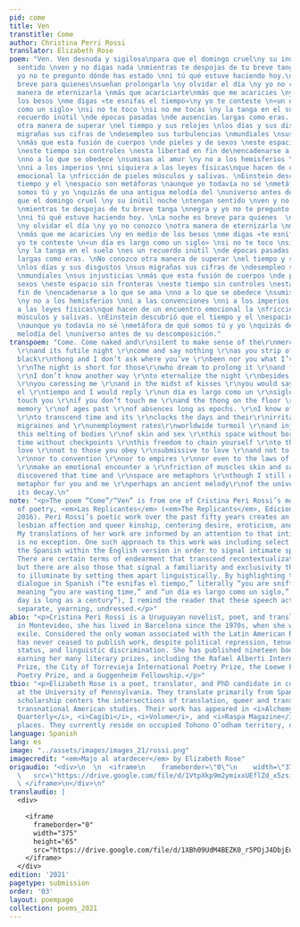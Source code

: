 ```yaml
---
pid: come
title: Ven
transtitle: Come
author: Christina Perri Rossi
translator: Elizabeth Rose
poem: "Ven. Ven desnuda y sigilosa\npara que el domingo cruel\ny su inútil noche\ntengan
  sentido \nven y no digas nada \nmientras te despojas de tu breve tanga \nnegra y
  yo no te pregunto dónde has estado \nni tú qué estuve haciendo hoy.\nLa noche es
  breve para quienes\nsueñan prolongarla \ny olvidar el día \ny yo no conozco \notra
  manera de eternizarla \nmás que acariciarte\nmás que me acaricies \ny en medio de
  los besos \nme digas «te esnifas el tiempo»\ny yo te conteste \n«un día es largo
  como un siglo» \nsi no te toco \nsi no me tocas \ny la tanga en el suelo \nes un
  recuerdo inútil \nde épocas pasadas \nde ausencias largas como eras. \nNo conozco
  otra manera de superar \nel tiempo y sus relojes \nlos días y sus disgustos \nsus
  migrañas sus cifras de \ndesempleo sus turbulencias \nmundiales \nsus injusticias
  \nmás que esta fusión de cuerpos \nde pieles y de sexos \neste espacio sin fronteras
  \neste tiempo sin controles \nesta libertad en fin de\nencadenarse a lo que se ama
  \nno a lo que se obedece \nsumisas al amor \ny no a los hemisferios \nni a las convenciones
  \nni a los imperios \nni siquiera a las leyes físicas\nque hacen de un encuentro
  emocional la \nfricción de pieles músculos y salivas. \nEinstein descubrió que el
  tiempo y el \nespacio son metáforas \naunque yo todavía no sé \nmetáfora de qué
  somos tú y yo \nquizás de una antigua melodía del \nuniverso antes de su descomposición.\npara
  que el domingo cruel \ny su inútil noche \ntengan sentido \nven y no digas nada
  \nmientras te despojas de tu breve tanga \nnegra y yo no te pregunto dónde has estado
  \nni tú qué estuve haciendo hoy. \nLa noche es breve para quienes  \nsueñan prolongarla
  \ny olvidar el día \ny yo no conozco \notra manera de eternizarla \nmás que acariciarte
  \nmás que me acaricies \ny en medio de los besos \nme digas «te esnifas el tiempo»\ny
  yo te conteste \n«un día es largo como un siglo» \nsi no te toco \nsi no me tocas
  \ny la tanga en el suelo \nes un recuerdo inútil \nde épocas pasadas \nde ausencias
  largas como eras. \nNo conozco otra manera de superar \nel tiempo y sus relojes
  \nlos días y sus disgustos \nsus migrañas sus cifras de \ndesempleo sus turbulencias
  \nmundiales \nsus injusticias \nmás que esta fusión de cuerpos \nde pieles y de
  sexos \neste espacio sin fronteras \neste tiempo sin controles \nesta libertad en
  fin de \nencadenarse a lo que se ama \nno a lo que se obedece \nsumisas al amor
  \ny no a los hemisferios \nni a las convenciones \nni a los imperios \nni siquiera
  a las leyes físicas\nque hacen de un encuentro emocional la \nfricción de pieles
  músculos y salivas. \nEinstein descubrió que el tiempo y el \nespacio son metáforas
  \naunque yo todavía no sé \nmetáfora de qué somos tú y yo \nquizás de una antigua
  melodía del \nuniverso antes de su descomposición."
transpoem: "Come. Come naked and\r\nsilent to make sense of the\r\nmerciless Sunday
  \r\nand its futile night \r\ncome and say nothing \r\nas you strip off your small
  black\r\nthong and I don’t ask where you’ve \r\nbeen nor you what I’ve been up to.
  \r\nThe night is short for those\r\nwho dream to prolong it \r\nand forget the daytime
  \r\nI don’t know another way \r\nto eternalize the night \r\nbesides caressing you
  \r\nyou caressing me \r\nand in the midst of kisses \r\nyou would say te esnifas
  el \r\ntiempo and I would reply \r\nun día es largo como un \r\nsiglo if I don’t
  touch you \r\nif you don’t touch me \r\nand the thong on the floor \r\nis a useless
  memory \r\nof ages past \r\nof absences long as epochs. \r\nI know of no other way
  \r\nto transcend time and its \r\nclocks the days and their\r\nirritations \r\nthe
  migraines and \r\nunemployment rates\r\nworldwide turmoil \r\nand injustice \r\nsave
  this melting of bodies \r\nof skin and sex \r\nthis space without borders \r\nthis
  time without checkpoints \r\nthis freedom to chain yourself \r\nto the ones you
  love \r\nnot to those you obey \r\nsubmissive to love \r\nand not to the hemispheres
  \r\nnor to convention \r\nnor to empires \r\nnor even to the laws of physics that
  \r\nmake an emotional encounter a \r\nfriction of muscles skin and saliva. \r\nEinstein
  discovered that time and \r\nspace are metaphors \r\nthough I still don’t know \r\na
  metaphor for you and me \r\nperhaps an ancient melody\r\nof the universe\r\nbefore
  its decay.\n"
note: "<p>The poem “Come”/“Ven” is from one of Cristina Peri Rossi’s most recent volumes
  of poetry, <em>Las Replicantes</em> (<em>The Replicants</em>, Ediciones Cálamo,
  2016). Peri Rossi’s poetic work over the past fifty years creates an archive of
  lesbian affection and queer kinship, centering desire, eroticism, and intimacy.
  My translations of her work are informed by an attention to that intimacy, and “Come”/“Ven”
  is no exception. One such approach to this work was including select fragments of
  the Spanish within the English version in order to signal intimate speech acts.
  There are certain terms of endearment that transcend recontextualization in English,
  but there are also those that signal a familiarity and exclusivity that I choose
  to illuminate by setting them apart linguistically. By highlighting the lovers’
  dialogue in Spanish (“te esnifas el tiempo,” literally “you are sniffing time,”
  meaning “you are wasting time,” and “un día es largo como un siglo,” literally “a
  day is long as a century”), I remind the reader that these speech acts are exclusive,
  separate, yearning, undressed.</p>"
abio: "<p>Cristina Peri Rossi is a Uruguayan novelist, poet, and translator. Born
  in Montevideo, she has lived in Barcelona since the 1970s, when she went into political
  exile. Considered the only woman associated with the Latin American Boom, Peri Rossi
  has never ceased to publish work, despite political repression, tenuous immigration
  status, and linguistic discrimination. She has published nineteen books of poetry,
  earning her many literary prizes, including the Rafael Alberti International Poetry
  Prize, the City of Torrevieja International Poetry Prize, the Loewe Foundation International
  Poetry Prize, and a Guggenheim Fellowship.</p>"
tbio: "<p>Elizabeth Rose is a poet, translator, and PhD candidate in comparative literature
  at the University of Pennsylvania. They translate primarily from Spanish, and their
  scholarship centers the intersections of translation, queer and trans theory, and
  transnational American studies. Their work has appeared in <i>Alchemy, <i>Tupelo
  Quarterly</i>, <i>Cagibi</i>, <i>Volume</i>, and <i>Raspa Magazine</i>, among other
  places. They currently reside on occupied Tohono O’odham territory, or Tucson, Arizona.</p>"
language: Spanish
lang: es
image: "../assets/images/images_21/rossi.png"
imagecredit: "<em>Majo al atardecer</em> by Elizabeth Rose"
origaudio: "<div>\n  \n  <iframe\n    frameborder=\"0\"\n    width=\"375\"\n    height=\"65\"\n
  \   src=\"https://drive.google.com/file/d/1VtpXkp9m2ymixxUEflZd_x5zsicbH4Sq/preview\">\n
  \ </iframe>\n</div>\n"
translaudio: |
  <div>

    <iframe
      frameborder="0"
      width="375"
      height="65"
      src="https://drive.google.com/file/d/1XBh09UdM4BEZK0_r5POjJ4DbjEufFkOX/preview">
    </iframe>
  </div>
edition: '2021'
pagetype: submission
order: '03'
layout: poempage
collection: poems_2021
---
```

